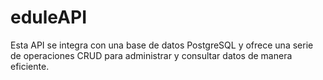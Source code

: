 # eduleAPI
Esta API se integra con una base de datos PostgreSQL y ofrece una serie de operaciones CRUD para administrar y consultar datos de manera eficiente.
